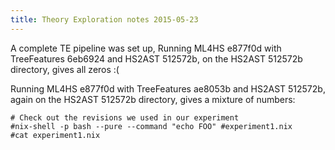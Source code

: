 ```yaml
---
title: Theory Exploration notes 2015-05-23
---
```


A complete TE pipeline was set up,
Running ML4HS e877f0d with TreeFeatures 6eb6924 and HS2AST 512572b,
on the HS2AST 512572b directory, gives all zeros :(

Running ML4HS e877f0d with TreeFeatures ae8053b and HS2AST 512572b,
again on the HS2AST 512572b directory, gives a mixture of numbers:

```{pipe="sh"}
# Check out the revisions we used in our experiment
#nix-shell -p bash --pure --command "echo FOO" #experiment1.nix
#cat experiment1.nix
```
